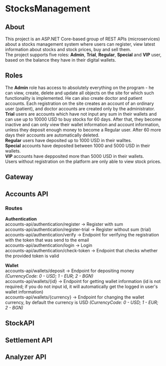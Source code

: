 # StocksManagement

## About
This project is an ASP.NET Core-based group of REST APIs (microservices) about a stocks management system where users can register, view latest information about stocks and stock prices, buy and sell them.  
The project supports five roles: **Admin**, **Trial**, **Regular**, **Special** and **VIP** user, based on the balance they have in their digital wallets.  

## Roles
The **Admin** role has access to absolutely everything on the program - he can view, create, delete and update all objects on the site for which such functionality is implemented. He can also create doctor and patient accounts. Each registration on the site creates an account of an ordinary user (patient), and doctor accounts are created only by the administrator.  
**Trial** users are accounts which have not input any sum in their wallets and can use up to 10000 USD to buy stocks for 60 days. After that, they become inactive and can only view their wallet information and account information, unless they deposit enough money to become a Regular user. After 60 more days their accounts are automatically deleted.  
**Regular** users have deposited up to 1000 USD in their walltes.  
**Special** accounts have deposited between 1000 and 5000 USD in their wallets.  
**VIP** accounts have depposited more than 5000 USD in their wallets.  
Users without registration on the platform are only able to view stock prices.  

## Gateway

## Accounts API

### Routes
**Authentication**  
accounts-api/authentication/register -> Register with sum  
accounts-api/authentication/register-trial -> Register without sum (trial)  
accounts-api/authentication/verify -> Endpoint for verifying the registration with the token that was send to the email  
accounts-api/authentication/login -> Login  
accounts-api/authentication/check-token -> Endpoint that checks whether the provided token is valid  

**Wallet**  
accounts-api/wallets/deposit -> Endpoint for depositing money *(CurrencyCode: 0 - USD; 1 - EUR; 2 - BGN)*  
accounts-api/wallets/{id} -> Endpoint for getting wallet information (id is not required; if you do not input id, it will automatically get the logged in user's wallet information)  
accounts-api/wallets/{currency} -> Endpoint for changing the wallet currency, by default the currency is USD *(CurrencyCode: 0 - USD; 1 - EUR; 2 - BGN)*   

## StockAPI

## Settlement API

## Analyzer API